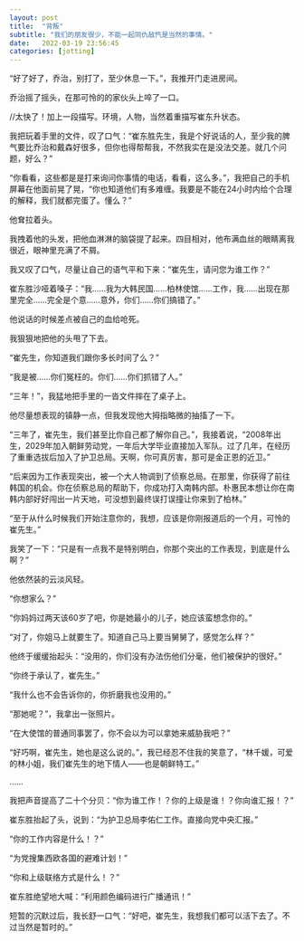 ```yaml
---
layout: post
title:  "背叛"
subtitle: "我们的朋友很少，不能一起同仇敌忾是当然的事情。"
date:   2022-03-19 23:56:45
categories: [jotting]
---
```


“好了好了，乔治，别打了，至少休息一下。”，我推开门走进房间。

乔治摇了摇头，在那可怜的的家伙头上啐了一口。


//太快了！加上一段描写。环境，人物，当然着重描写崔东升状态。

我把玩着手里的文件，叹了口气：“崔东胜先生，我是个好说话的人，至少我的脾气要比乔治和戴森好很多，但你也得帮帮我，不然我实在是没法交差。就几个问题，好么？”

“你看看，这些都是是打来询问你事情的电话，看看，这么多。”，我把自己的手机屏幕在他面前晃了晃，“你也知道他们有多难缠。我要是不能在24小时内给个合理的解释，我们就都完蛋了。懂么？”

他耷拉着头。

我拽着他的头发，把他血淋淋的脑袋提了起来。四目相对，他布满血丝的眼睛离我很近，眼神里充满了不屑。

我又叹了口气，尽量让自己的语气平和下来：“崔先生，请问您为谁工作？”

崔东胜沙哑着嗓子：“我……我为大韩民国……柏林使馆……工作，我……出现在那里完全……完全是个意……意外，你们……你们搞错了。”

他说话的时候差点被自己的血给呛死。

我狠狠地把他的头甩了下去。

“崔先生，你知道我们跟你多长时间了么？”

“我是被……你们冤枉的。你们……你们抓错了人。”

“三年！”，我猛地把手里的一沓文件摔在了桌子上。

他尽量想表现的镇静一点，但我发现他大拇指略微的抽搐了一下。

“三年了，崔先生，我们甚至比你自己都了解你自己。”，我接着说，“2008年出生，2029年加入朝鲜劳动党，一年后大学毕业直接加入军队。过了几年，在经历了重重选拔后加入了护卫总局。天啊，你可真厉害，那可是金正恩的近卫。”

“后来因为工作表现突出，被一个大人物调到了侦察总局。在那里，你获得了前往韩国的机会。你在侦察总局的帮助下，你成功打入南韩内部。朴惠民本想让你在南韩内部好好闯出一片天地，可没想到最终误打误撞让你来到了柏林。”

“至于从什么时候我们开始注意你的，我想，应该是你刚报道后的一个月，可怜的崔先生。”

我笑了一下：“只是有一点我不是特别明白，你那个突出的工作表现，到底是什么啊？”


他依然装的云淡风轻。


“你想家么？”

“你妈妈过两天该60岁了吧，你是她最小的儿子，她应该蛮想念你的。”

“对了，你姐马上就要生了。知道自己马上要当舅舅了，感觉怎么样？”

他终于缓缓抬起头：“没用的，你们没有办法伤他们分毫，他们被保护的很好。”

“你终于承认了，崔先生。”

“我什么也不会告诉你的，你折磨我也没用的。”

“那她呢？”，我拿出一张照片。

“在大使馆的普通同事罢了，你不会以为可以拿她来威胁我吧？”

“好巧啊，崔先生，她也是这么说的。”，我已经忍不住我的笑意了，“林千媛，可爱的林小姐，我们崔先生的地下情人——也是朝鲜特工。”




……





我把声音提高了二十个分贝：“你为谁工作！？你的上级是谁！？你向谁汇报！？”

崔东胜抬起了头，说到：“为护卫总局李佑仁工作。直接向党中央汇报。”

“你的工作内容是什么！？”

“为党搜集西欧各国的避难计划！”

“你和上级联络方式是什么！？”

崔东胜绝望地大喊：“利用颜色编码进行广播通讯！”


短暂的沉默过后，我长舒一口气：“好吧，崔先生，我想我们都可以活下去了。不过当然是暂时的。”